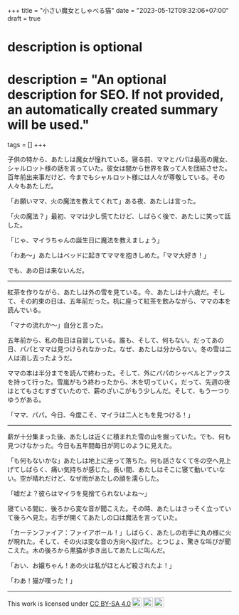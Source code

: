 +++
title = "小さい魔女としゃべる猫"
date = "2023-05-12T09:32:06+07:00"
draft = true
#
# description is optional
#
# description = "An optional description for SEO. If not provided, an automatically created summary will be used."

tags = []
+++

子供の特から、あたしは魔女が憧れている。寝る前、ママとパパは最高の魔女、シャルロット様の話を言っていた。彼女は闇から世界を救って人を団結させた。百年前出来事だけど、今までもシャルロット様には人々が尊敬している。その人々もあたしだ。

「お願いママ、火の魔法を教えてくれて」ある夜、あたしは言った。

「火の魔法？」最初、ママは少し慌てたけど、しばらく後で、あたしに笑って話した。

「じゃ、マイラちゃんの誕生日に魔法を教えましょう」

「わあ〜」あたしはベッドに起きてママを抱きしめた。「ママ大好き！」

でも、あの日は来ないんだ。

---

紅茶を作りながら、あたしは外の雪を見ている。今、あたしは十六歳だ。そして、その約束の日は、五年前だった。机に座って紅茶を飲みながら、ママの本を読んでいる。

「マナの流れか〜」自分と言った。

五年前から、私の毎日は自習している。誰も、そして、何もない。だってあの日、パパとママは見つけられなかった。なぜ、あたしは分からない。冬の雪は二人は消し去ったようだ。

ママの本は半分までを読んで終わった。そして、外にパパのシャベルとアックスを持って行った。雪嵐がもう終わったから、木を切っていく。だって、先週の夜はとてもさむすぎていたので、薪のざいこがもう少しんだ。そして、もう一つりゆうがある。

「ママ、パパ。今日、今度こそ、マイラは二人ともを見つける！」

---

薪が十分集まった後、あたしは近くに積まれた雪の山を掘っていた。でも、何も見つけなかった。今日も五年間毎日が同じのように見えた。

「も何もないかな」あたしは地上に座って落ちた。何も話さなくて冬の空へ見上げてしばらく、痛い気持ちが感じた。長い間、あたしはそこに寝て動いていない。空が晴れだけど、なぜ雨があたしの顔を濡らした。

「嘘だよ？彼らはマイラを見捨てられないよね〜」

寝ている間に、後ろから変な音が聞こえた。その時、あたしはさっそく立っていて後ろへ見た。右手が開くてあたしの口は魔法を言っていた。

「カーテンファイア：ファイアボール！」しばらく、あたしの右手に丸の様に火が現れた。そして、その火は変な音の方向へ投げた。とつじょ、驚きな叫びが聞こえた。木の後ろから黒猫が歩き出してあたしに叫んだ。

「おい、お嬢ちゃん！あの火は私がほとんど殺されたよ！」

「わあ！猫が喋った！」

---

 <p xmlns:cc="http://creativecommons.org/ns#" >This work is licensed under <a href="http://creativecommons.org/licenses/by-sa/4.0/?ref=chooser-v1" target="_blank" rel="license noopener noreferrer" style="display:inline-block;">CC BY-SA 4.0<img style="height:22px!important;margin-left:3px;vertical-align:text-bottom;" src="https://mirrors.creativecommons.org/presskit/icons/cc.svg?ref=chooser-v1"><img style="height:22px!important;margin-left:3px;vertical-align:text-bottom;" src="https://mirrors.creativecommons.org/presskit/icons/by.svg?ref=chooser-v1"><img style="height:22px!important;margin-left:3px;vertical-align:text-bottom;" src="https://mirrors.creativecommons.org/presskit/icons/sa.svg?ref=chooser-v1"></a></p> 
